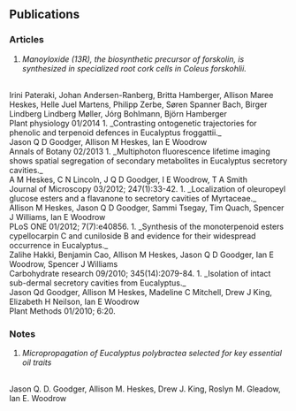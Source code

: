 ## Publications

### Articles

1. _Manoyloxide (13R), the biosynthetic precursor of forskolin, is synthesized in specialized root cork cells in Coleus forskohlii._
 <br>
 Irini Pateraki, Johan Andersen-Ranberg, Britta Hamberger, Allison Maree Heskes, Helle Juel Martens, Philipp Zerbe, Søren Spanner Bach, Birger Lindberg Lindberg Møller, Jórg Bohlmann, Björn Hamberger
 <br>
 Plant physiology 01/2014
1. _Contrasting ontogenetic trajectories for phenolic and terpenoid defences in Eucalyptus froggattii._
 <br>
 Jason Q D Goodger, Allison M Heskes, Ian E Woodrow
 <br>
 Annals of Botany 02/2013
1. _Multiphoton fluorescence lifetime imaging shows spatial segregation of secondary metabolites in Eucalyptus secretory cavities._
 <br>
 A M Heskes, C N Lincoln, J Q D Goodger, I E Woodrow, T A Smith
 <br>
 Journal of Microscopy 03/2012; 247(1):33-42.
1. _Localization of oleuropeyl glucose esters and a flavanone to secretory cavities of Myrtaceae._
 <br>
 Allison M Heskes, Jason Q D Goodger, Sammi Tsegay, Tim Quach, Spencer J Williams, Ian E Woodrow
 <br>
 PLoS ONE 01/2012; 7(7):e40856.
1. _Synthesis of the monoterpenoid esters cypellocarpin C and cuniloside B and evidence for their widespread occurrence in Eucalyptus._
 <br>
 Zalihe Hakki, Benjamin Cao, Allison M Heskes, Jason Q D Goodger, Ian E Woodrow, Spencer J Williams
 <br>
 Carbohydrate research 09/2010; 345(14):2079-84.
1. _Isolation of intact sub-dermal secretory cavities from Eucalyptus._
 <br>
 Jason Qd Goodger, Allison M Heskes, Madeline C Mitchell, Drew J King, Elizabeth H Neilson, Ian E Woodrow
 <br>
 Plant Methods 01/2010; 6:20.

### Notes

1. _Micropropagation of Eucalyptus polybractea selected for key essential oil traits_
 <br>
 Jason Q. D. Goodger, Allison M. Heskes, Drew J. King, Roslyn M. Gleadow, Ian E. Woodrow